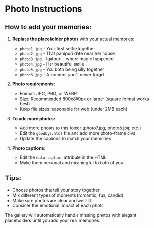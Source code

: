 # Photo Instructions

## How to add your memories:

1. **Replace the placeholder photos** with your actual memories:
   - `photo1.jpg` - Your first selfie together
   - `photo2.jpg` - That panipuri date near her house  
   - `photo3.jpg` - Igatpuri - where magic happened
   - `photo4.jpg` - Her beautiful smile
   - `photo5.jpg` - You both being silly together
   - `photo6.jpg` - A moment you'll never forget

2. **Photo requirements:**
   - Format: JPG, PNG, or WEBP
   - Size: Recommended 800x800px or larger (square format works best)
   - Keep file sizes reasonable for web (under 2MB each)

3. **To add more photos:**
   - Add more photos to this folder (photo7.jpg, photo8.jpg, etc.)
   - Edit the `goodbye.html` file and add more photo-frame divs
   - Update the captions to match your memories

4. **Photo captions:**
   - Edit the `data-caption` attribute in the HTML
   - Make them personal and meaningful to both of you

## Tips:
- Choose photos that tell your story together
- Mix different types of moments (romantic, fun, candid)
- Make sure photos are clear and well-lit
- Consider the emotional impact of each photo

The gallery will automatically handle missing photos with elegant placeholders until you add your real memories.